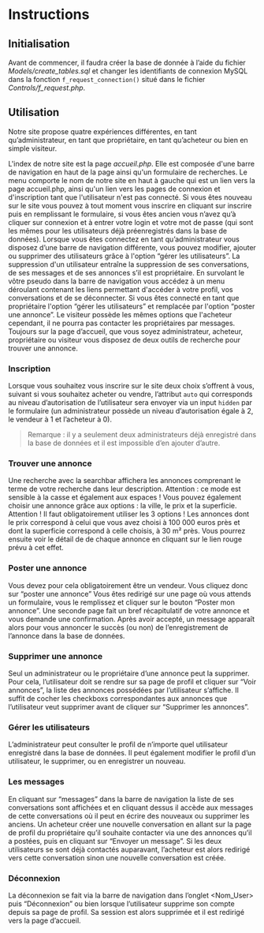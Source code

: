 # Instructions

## Initialisation

Avant de commencer, il faudra créer la base de donnée à l’aide du fichier
*Models/create_tables.sql* et changer les identifiants de connexion MySQL dans la
fonction `f_request_connection()` situé dans le fichier *Controls/f_request.php*.

## Utilisation

Notre site propose quatre expériences différentes, en tant qu’administrateur,
en tant que propriétaire, en tant qu’acheteur ou bien en simple visiteur.

L'index de notre site est la page *accueil.php*.
Elle est composée d'une barre de navigation en haut de la page ainsi qu'un formulaire de recherches.
Le menu comporte le nom de notre site en haut à gauche qui est un lien vers la page
accueil.php, ainsi qu'un lien vers les pages de connexion et d'inscription tant
que l'utilisateur n'est pas connecté. Si vous êtes nouveau sur le site vous
pouvez à tout moment vous inscrire en cliquant sur inscrire puis en remplissant
le formulaire, si vous êtes ancien vous n’avez qu’à cliquer sur connexion et à
entrer votre login et votre mot de passe (qui sont les mêmes pour les
utilisateurs déjà préenregistrés dans la base de données).  Lorsque vous êtes
connectez en tant qu’administrateur vous disposez d’une barre de navigation
différente, vous pouvez modifier, ajouter ou supprimer des utilisateurs grâce à
l'option “gérer les utilisateurs”. La suppression d'un utilisateur entraîne la
suppression de ses conversations, de ses messages et de ses annonces s’il est
propriétaire.  En survolant le vôtre pseudo dans la barre de navigation vous
accédez à un menu déroulant contenant les liens permettant d'accéder à votre
profil, vos conversations et de se déconnecter.  Si vous êtes connecté en tant
que propriétaire l'option “gérer les utilisateurs” et remplacée par l'option
“poster une annonce”.  Le visiteur possède les mêmes options que l'acheteur
cependant, il ne pourra pas contacter les propriétaires par messages.  Toujours
sur la page d’accueil, que vous soyez administrateur, acheteur, propriétaire ou
visiteur vous disposez de deux outils de recherche pour trouver une annonce.

### Inscription

Lorsque vous souhaitez vous inscrire sur le site deux choix s’offrent à vous,
suivant si vous souhaitez acheter ou vendre, l’attribut `auto` qui corresponds
au niveau d’autorisation de l’utilisateur sera envoyer via un input `hidden`
par le formulaire (un administrateur possède un niveau d’autorisation égale à
2, le vendeur à 1 et l’acheteur à 0).

> Remarque : il y a seulement deux administrateurs déjà enregistré dans la base
> de données et il est impossible d’en ajouter d’autre.

### Trouver une annonce

Une recherche avec la searchbar affichera les annonces comprenant le terme de
votre recherche dans leur description. Attention : ce mode est sensible à la
casse et également aux espaces !  Vous pouvez également choisir une annonce
grâce aux options : la ville, le prix et la superficie.
Attention ! Il faut obligatoirement utiliser les 3 options !
Les annonces dont le prix correspond à celui que vous avez choisi à 100 000
euros près et dont la superficie correspond à celle choisis, à 30 m² près.
Vous pourrez ensuite voir le détail de de chaque annonce en cliquant sur le
lien rouge prévu à cet effet.

### Poster une annonce

Vous devez pour cela obligatoirement être un vendeur. Vous cliquez donc sur
“poster une annonce” Vous êtes redirigé sur une page où vous attends un
formulaire, vous le remplissez et cliquer sur le bouton “Poster mon annonce”.
Une seconde page fait un bref récapitulatif de votre annonce et vous demande
une confirmation. Après avoir accepté, un message apparaît alors pour vous
annoncer le succès (ou non) de l’enregistrement de l’annonce dans la base de
données.

### Supprimer une annonce

Seul un administrateur ou le propriétaire d’une annonce peut la supprimer.
Pour cela, l’utilisateur doit se rendre sur sa page de profil et cliquer
sur “Voir annonces”, la liste des annonces possédées par l’utilisateur
s’affiche. Il suffit de cocher les checkboxs correspondantes aux annonces
que l’utilisateur veut supprimer avant de cliquer sur “Supprimer les
annonces”.

### Gérer les utilisateurs

L’administrateur peut consulter le profil de n’importe quel utilisateur
enregistré dans la base de données. Il peut également modifier le profil d’un
utilisateur, le supprimer, ou en enregistrer un nouveau.

### Les messages

En cliquant sur “messages” dans la barre de navigation la liste de ses
conversations sont affichées et en cliquant dessus il accède aux messages de
cette conversations où il peut en écrire des nouveaux ou supprimer les anciens.
Un acheteur créer une nouvelle conversation en allant sur la page de profil
du propriétaire qu’il souhaite contacter via une des annonces qu’il a
postées, puis en cliquant sur “Envoyer un message”. Si les deux
utilisateurs se sont déjà contactés auparavant, l’acheteur est alors
redirigé vers cette conversation sinon une nouvelle conversation est créée.

### Déconnexion

La déconnexion se fait via la barre de navigation dans l’onglet <Nom_User> puis
“Déconnexion” ou bien lorsque l’utilisateur supprime son compte depuis sa page
de profil. Sa session est alors supprimée et il est redirigé vers la page
d’accueil.
